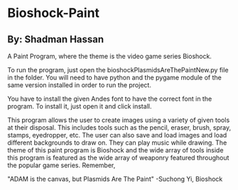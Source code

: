 # Bioshock-Paint

## By: Shadman Hassan

A Paint Program, where the theme is the video game series Bioshock.

To run the program, just open the bioshockPlasmidsAreThePaintNew.py file in the folder. You will need to have python and the pygame
module of the same version installed in order to run the project.

You have to install the given Andes font to have the correct font in the program. To install it, just open it and click install.    

This program allows the user to create images using a variety of given tools at their disposal. This includes tools such as the pencil,
eraser, brush, spray, stamps, eyedropper, etc. The user can also save and load images and load different backgrounds to draw on. They
can play music while drawing. The theme of this paint program is Bioshock and the wide array of tools inside this program is featured as
the wide array of weaponry featured throughout the popular game series. Remember,

"ADAM is the canvas, but Plasmids Are The Paint"
    -Suchong Yi, Bioshock
